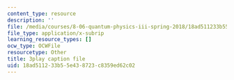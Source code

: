 ```yaml
---
content_type: resource
description: ''
file: /media/courses/8-06-quantum-physics-iii-spring-2018/18ad511233b55e438723c8359ed62c02_Y5oTQvNt47I.vtt
file_type: application/x-subrip
learning_resource_types: []
ocw_type: OCWFile
resourcetype: Other
title: 3play caption file
uid: 18ad5112-33b5-5e43-8723-c8359ed62c02
---
```

